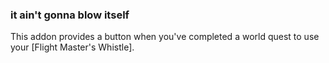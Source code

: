 ### it ain't gonna blow itself

This addon provides a button when you've completed a world quest to use your [Flight Master's Whistle].
